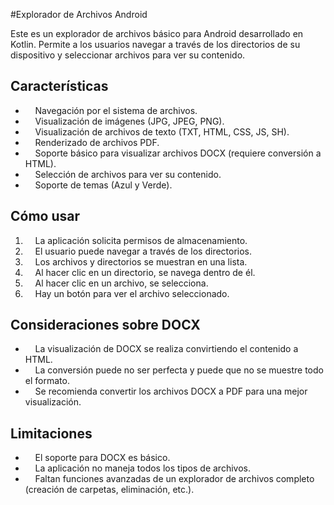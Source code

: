 #Explorador de Archivos Android

Este es un explorador de archivos básico para Android desarrollado en Kotlin. Permite a los usuarios navegar a través de los directorios de su dispositivo y seleccionar archivos para ver su contenido.

## Características

*     Navegación por el sistema de archivos.
*     Visualización de imágenes (JPG, JPEG, PNG).
*     Visualización de archivos de texto (TXT, HTML, CSS, JS, SH).
*     Renderizado de archivos PDF.
*     Soporte básico para visualizar archivos DOCX (requiere conversión a HTML).
*     Selección de archivos para ver su contenido.
*     Soporte de temas (Azul y Verde).

## Cómo usar

1.      La aplicación solicita permisos de almacenamiento.
2.      El usuario puede navegar a través de los directorios.
3.      Los archivos y directorios se muestran en una lista.
4.      Al hacer clic en un directorio, se navega dentro de él.
5.      Al hacer clic en un archivo, se selecciona.
6.      Hay un botón para ver el archivo seleccionado.

## Consideraciones sobre DOCX

*     La visualización de DOCX se realiza convirtiendo el contenido a HTML.
*     La conversión puede no ser perfecta y puede que no se muestre todo el formato.
*     Se recomienda convertir los archivos DOCX a PDF para una mejor visualización.

## Limitaciones

*     El soporte para DOCX es básico.
*     La aplicación no maneja todos los tipos de archivos.
*     Faltan funciones avanzadas de un explorador de archivos completo (creación de carpetas, eliminación, etc.).
